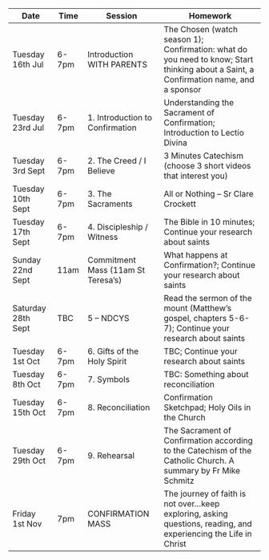 | Date                  | Time        | Session                                 | Homework                                                                                                                                           |
|-----------------------|-------------|------------------------------------------|----------------------------------------------------------------------------------------------------------------------------------------------------|
| Tuesday 16th Jul     | 6-7pm       | Introduction WITH PARENTS                | The Chosen (watch season 1);  Confirmation: what do you need to know;  Start thinking about a Saint, a Confirmation name, and a sponsor |
| Tuesday 23rd Jul     | 6-7pm       | 1. Introduction to Confirmation | Understanding the Sacrament of Confirmation;  Introduction to Lectio Divina                                     |
| Tuesday 3rd Sept | 6-7pm       | 2. The Creed / I Believe        |  3 Minutes Catechism (choose 3 short videos that interest you)                                                                       |
| Tuesday 10th Sept| 6-7pm       | 3. The Sacraments               |  All or Nothing – Sr Clare Crockett                                                                                                  |
| Tuesday 17th Sept| 6-7pm       | 4. Discipleship / Witness       |  The Bible in 10 minutes;  Continue your research about saints                                                                    |
| Sunday 22nd Sept | 11am        | Commitment Mass (11am St Teresa’s)       |  What happens at Confirmation?;  Continue your research about saints                                                              |
| Saturday 28th Sept | TBC       | 5 – NDCYS              |  Read the sermon of the mount (Matthew’s gospel, chapters 5-6-7);  Continue your research about saints                            |
| Tuesday 1st Oct   | 6-7pm       | 6. Gifts of the Holy Spirit     |  TBC;  Continue your research about saints                                                                                        |
| Tuesday 8th Oct   | 6-7pm       | 7. Symbols                      |  TBC: Something about reconciliation                                                                                                |
| Tuesday 15th Oct  | 6-7pm       | 8. Reconciliation               |  Confirmation Sketchpad;  Holy Oils in the Church                                                                                 |
| Tuesday 29th Oct  | 6-7pm       | 9. Rehearsal                    |  The Sacrament of Confirmation according to the Catechism of the Catholic Church. A summary by Fr Mike Schmitz                       |
| Friday 1st Nov   | 7pm         | CONFIRMATION MASS                        | The journey of faith is not over…keep exploring, asking questions, reading, and experiencing the Life in Christ                        |